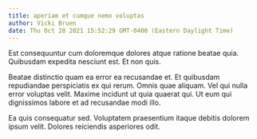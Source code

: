 ```yaml
---
title: aperiam et cumque nemo voluptas
author: Vicki Bruen
date: Thu Oct 28 2021 15:52:29 GMT-0400 (Eastern Daylight Time)
---
```

Est consequuntur cum doloremque dolores atque ratione beatae quia. Quibusdam expedita nesciunt est. Et non quis.

 Beatae distinctio quam ea error ea recusandae et. Et quibusdam repudiandae perspiciatis ex qui rerum. Omnis quae aliquam. Vel qui nulla error voluptas velit. Maxime incidunt ut quia quaerat qui. Ut eum qui dignissimos labore et ad recusandae modi illo.

 Ea quis consequatur sed. Voluptatem praesentium itaque debitis dolorem ipsum velit. Dolores reiciendis asperiores odit.